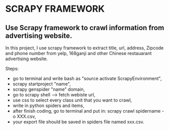 SCRAPY FRAMEWORK
===

Use Scrapy framework to crawl information from advertising website.
---

In this project, I use scrapy framework to extract title, url, address, Zipcode and phone number from yelp, 168ganji and other Chinese restauarant advertising website.

Steps:

* go to terminal and write bash as "source activate ScrapyEnvironment",
* scrapy startproject "name",
* scrapy genspider "name" domain,
* go to scrapy shell --> fetch webiste url,
* use css to select every class unit that you want to crawl,
* write in python spiders and items,
* after finish coding, go to terminal and put in: scrapy crawl spidername -o XXX.csv,
* your export file should be saved in spiders file named xxx.csv.
